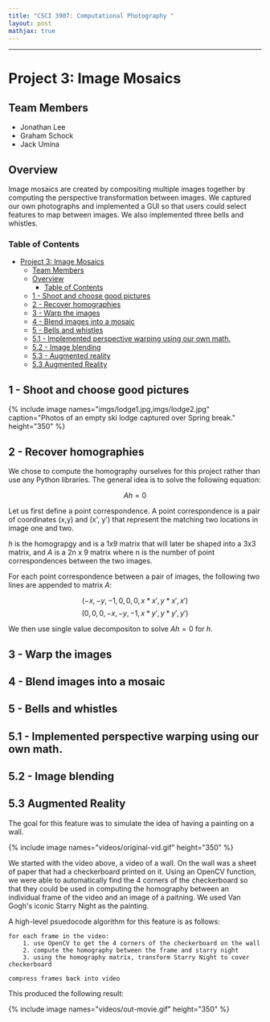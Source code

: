 ```yaml
---
title: "CSCI 3907: Computational Photography "
layout: post
mathjax: true
---
```

------
# Project 3: Image Mosaics

## Team Members
- Jonathan Lee
- Graham Schock
- Jack Umina

## Overview
Image mosaics are created by compositing multiple images together by computing the perspective transformation between images. We captured our own photographs and implemented a GUI so that users could select features to map between images. We also implemented three bells and whistles.



### Table of Contents
- [Project 3: Image Mosaics](#project-3-image-mosaics)
  - [Team Members](#team-members)
  - [Overview](#overview)
    - [Table of Contents](#table-of-contents)
  - [1 - Shoot and choose good pictures](#1---shoot-and-choose-good-pictures)
  - [2 - Recover homographies](#2---recover-homographies)
  - [3 - Warp the images](#3---warp-the-images)
  - [4 - Blend images into a mosaic](#4---blend-images-into-a-mosaic)
  - [5 - Bells and whistles](#5---bells-and-whistles)
  - [5.1 - Implemented perspective warping using our own math.](#51---implemented-perspective-warping-using-our-own-math)
  - [5.2 - Image blending](#52---image-blending)
  - [5.3 - Augmented reality](#53---augmented-reality)
  - [5.3 Augmented Reality](#53-augmented-reality)

## 1 - Shoot and choose good pictures
{% include image names="imgs/lodge1.jpg,imgs/lodge2.jpg" caption="Photos of an empty ski lodge captured over Spring break." height="350" %}

## 2 - Recover homographies

We chose to compute the homography ourselves for this project rather than use any Python libraries. The general idea is to solve the following equation:

$$
Ah = 0
$$

Let us first define a point correspondence. A point correspondence is a pair of coordinates (x,y) and (x', y') that represent the matching two locations in image one and two.

$h$ is the homograpgy and is a 1x9 matrix that will later be shaped into a 3x3 matrix, and $A$ is a 2n x 9 matrix where n is the number of point correspondences between the two images.

For each point correspondence between a pair of images, the following two lines are appended to matrix $A$:

$$
(-x, -y, -1,    0,    0,  0, x*x', y*x', x')
$$
$$
(   0,    0,  0, -x, -y, -1, x*y', y*y', y')
$$

We then use single value decompositon to solve $Ah=0$ for $h$.

## 3 - Warp the images

## 4 - Blend images into a mosaic

## 5 - Bells and whistles

## 5.1 - Implemented perspective warping using our own math.

## 5.2 - Image blending


## 5.3 Augmented Reality

The goal for this feature was to simulate the idea of having a painting on a wall. 

{% include image names="videos/original-vid.gif" height="350" %}

We started with the video above, a video of a wall. On the wall was a sheet of paper that had a checkerboard printed on it. Using an OpenCV function, we were able to automatically find the 4 corners of the checkerboard so that they could be used in computing the homography between an individual frame of the video and an image of a paitning. We used Van Gogh's iconic Starry Night as the painting.

A high-level psuedocode algorithm for this feature is as follows:
```
for each frame in the video:
    1. use OpenCV to get the 4 corners of the checkerboard on the wall
    2. compute the homography between the frame and starry night 
    3. using the homography matrix, transform Starry Night to cover checkerboard

compress frames back into video
```

This produced the following result:

{% include image names="videos/out-movie.gif" height="350" %}